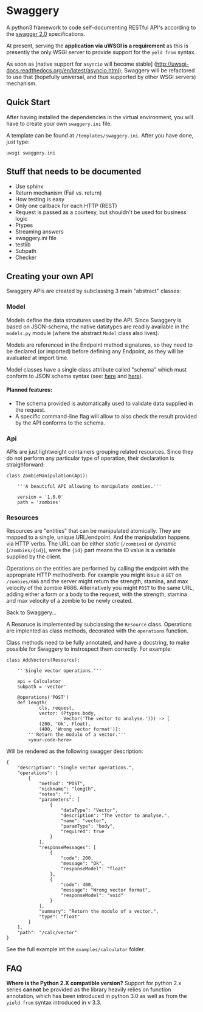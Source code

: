Swaggery
========

A python3 framework to code self-documenting RESTful API's according to the
[swagger 2.0](https://swagger.io) specifications.

At present, serving the **application via uWSGI is a requirement** as this is
presently the only WSGI server to provide support for the `yeld from` syntax.

As soon as [native support for `asyncio` will become stable]
(http://uwsgi-docs.readthedocs.org/en/latest/asyncio.html), Swaggery will be
refactored to use that (hopefully universal, and thus supported by other WSGI
servers) mechanism.



Quick Start
-----------

After having installed the dependencies in the virtual environment, you will
have to create your own `swaggery.ini` file.

A template can be found at `/templates/swaggery.ini`.  After you have done,
just type:

    uwsgi swaggery.ini



Stuff that needs to be documented
---------------------------------

  - Use sphinx
  - Return mechanism (Fail vs. return)
  - How testing is easy
  - Only one callback for each HTTP (REST)
  - Request is passed as a courtesy, but shouldn't be used for business logic
  - Ptypes
  - Streaming answers
  - swaggery.ini file
  - testlib
  - Subpath
  - Checker



Creating your own API
---------------------

Swaggery APIs are created by subclassing 3 main "abstract" classes:

### Model ###

Models define the data strcutures used by the API.  Since Swaggery is based on
JSON-schema, the native datatypes are readily available in the `models.py`
module (where the abstract `Model` class also lives).

Models are referenced in the Endpoint method signatures, so they need to be
declared (or imported) before defining any Endpoint, as they will be avaluated
at import time.

Model classes have a single class attribute called "schema" which must conform
to JSON schema syntax (see: [here](http://json-schema.org/) and
[here](https://github.com/wordnik/swagger-core/wiki/datatypes)).

#### Planned features: ####

  - The schema provided is automatically used to validate data supplied in
    the request.
  - A specific command-line flag will allow to also check the result provided
    by the API conforms to the schema.


### Api ###

APIs are just lightweight containers grouping related resources.  Since they do
not perform any particular type of operation, their declaration is
straighforward:

    class ZombieManipulation(Api):

        '''A beautiful API allowing to manipulate zombies.'''

        version = '1.0.0'
        path = 'zombies'


### Resources ###

Resources are "entities" that can be manipulated atomically.  They are mapped
to a single, unique URL/endpoint.  And the manipulation happens via HTTP verbs.
The URL can be either _static_ (`/zombies`) or _dynamic_ (`/zombies/{id}`),
were the `{id}` part means the ID value is a variable supplied by the client.

Operations on the entities are performed by calling the endpoint with the
appropriate HTTP method/verb.  For example you might issue a `GET` on
`/zombies/666` and the server might return the strength, stamina, and max
velocity of the zombie #666.  Alternatively you might `POST` to the same URL,
adding either a form or a body to the request, with the strength, stamina and
max velocity of a zombie to be newly created.

Back to Swaggery...

A Resoruce is implemented by subclassing the `Resource` class.  Operations are
implented as class methods, decorated with the `operations` function.

Class methods need to be fully annotated, and have a docstring, to make
possible for Swaggery to instrospect them correctly.  For example:

    class AddVectors(Resource):

        '''Single vector operations.'''

        api = Calculator
        subpath = 'vector'

        @operations('POST')
        def length(
                cls, request,
                vector: (Ptypes.body,
                         Vector('The vector to analyse.'))) -> [
                (200, 'Ok', Float),
                (400, 'Wrong vector format')]:
            '''Return the modulo of a vector.'''
            <your-code-here>

Will be rendered as the following swagger description:

    {
        "description": "Single vector operations.", 
        "operations": [
            {
                "method": "POST", 
                "nickname": "length", 
                "notes": "", 
                "parameters": [
                    {
                        "dataType": "Vector", 
                        "description": "The vector to analyse.", 
                        "name": "vector", 
                        "paramType": "body", 
                        "required": true
                    }
                ], 
                "responseMessages": [
                    {
                        "code": 200, 
                        "message": "Ok", 
                        "responseModel": "float"
                    }, 
                    {
                        "code": 400, 
                        "message": "Wrong vector format", 
                        "responseModel": "void"
                    }
                ], 
                "summary": "Return the modulo of a vector.", 
                "type": "float"
            }
        ], 
        "path": "/calc/vector"
    }

See the full example int the `examples/calculator` folder.



FAQ
---

**Where is the Python 2.X compatible version?**
Support for python 2.x series **cannot** be provided as the library heavily
relies on function annotation, which has been introduced in python 3.0 as well
as from the `yield from` syntax introduced in v 3.3.

